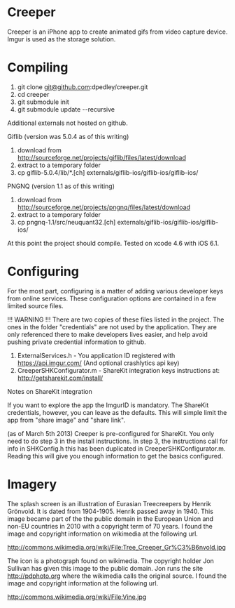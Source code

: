 Creeper
=======

Creeper is an iPhone app to create animated gifs from video capture device. Imgur is used as the storage solution.

Compiling
=========

1. git clone git@github.com:dpedley/creeper.git
2. cd creeper
3. git submodule init
4. git submodule update --recursive

Additional externals not hosted on github.

Giflib (version was 5.0.4 as of this writing)

1. download from http://sourceforge.net/projects/giflib/files/latest/download
2. extract to a temporary folder
3. cp giflib-5.0.4/lib/*.[ch] externals/giflib-ios/giflib-ios/giflib-ios/

PNGNQ (version 1.1 as of this writing)

1. download from http://sourceforge.net/projects/pngnq/files/latest/download
2. extract to a temporary folder
3. cp pngnq-1.1/src/neuquant32.[ch] externals/giflib-ios/giflib-ios/giflib-ios/

At this point the project should compile. Tested on xcode 4.6 with iOS 6.1. 

Configuring
===========

For the most part, configuring is a matter of adding various developer keys from online services. These 
configuration options are contained in a few limited source files.

!!! WARNING !!!
There are two copies of these files listed in the project. The ones in the folder "credentials" are not used by the 
application. They are only referenced there to make developers lives easier, and help avoid pushing private credential
information to github.

1. ExternalServices.h - You application ID registered with https://api.imgur.com/ (And optional crashlytics api key)
2. CreeperSHKConfigurator.m - ShareKit integration keys instructions at: http://getsharekit.com/install/ 



Notes on ShareKit integration

If you want to explore the app the ImgurID is mandatory. The ShareKit credentials, however, you can leave as the defaults. 
This will simple limit the app from "share image" and "share link".

(as of March 5th 2013)
Creeper is pre-configured for ShareKit. You only need to do step 3 in the install instructions.
In step 3, the instructions call for info in SHKConfig.h this has been duplicated in CreeperSHKConfigurator.m. 
Reading this will give you enough information to get the basics configured.

Imagery
=======

The splash screen is an illustration of Eurasian Treecreepers by Henrik Grönvold. It is dated from 1904-1905. 
Henrik passed away in 1940. This image became part of the the public domain in the European Union and non-EU 
countries in 2010 with a copyright term of 70 years. I found the image and copyright information on wikimedia
at the following url.

http://commons.wikimedia.org/wiki/File:Tree_Creeper_Gr%C3%B6nvold.jpg

The icon is a photograph found on wikimedia. The copyright holder Jon Sullivan has given this image to the public domain. 
Jon runs the site http://pdphoto.org where the wikimedia calls the original source. I found the image and copyright 
information at the following url.

http://commons.wikimedia.org/wiki/File:Vine.jpg
